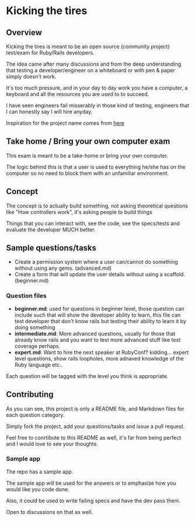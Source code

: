 # Kicking the tires

## Overview
Kicking the tires is meant to be an open source (community project) test/exam for Ruby/Rails developers.

The idea came after many discussions and from the deep understanding that testing a developer/engineer on a whiteboard or with pen & paper simply doesn't work.

It's too much pressure, and in your day to day work you have a computer, a keyboard and all the resources you are used to to succeed.

I have seen engineers fail misserably in those kind of testing, engineers that I can honestly say I will hire anyday.

Inspiration for the project name comes from [here](http://gettingreal.37signals.com/ch08_Kick_the_Tires.php)

## Take home / Bring your own computer exam
This exam is meant to be a take-home or bring your own computer.

The logic behind this is that a user is used to everything he/she has on the computer so no need  to block them with an unfamiliar environment.

## Concept
The concept is to actually build something, not asking theoretical questions like "How controllers work", it's asking people to build things

Things that you can interact with, see the code, see the specs/tests and evaluate the developer MUCH better.

## Sample questions/tasks
* Create a permission system where a user can/cannot do something without using any gems. (advanced.md)
* Create a form that will update the user details without using a scaffold. (beginner.md)

### Question files
* **beginner.md**: used for questions in beginner level, those question can include such that will show the developer ability to learn, this file can test developer that don't know rails but testing their ability to learn it by doing something
* **intermediate.md**: More advanced questions, usually for those that already know rails and you want to test more advanced stuff like test coverage perhaps.
* **expert.md**: Want to hire the next speaker at RubyConf? kidding… expert level questions, show rails loopholes, more adnaved knowledge of the Ruby language etc..

Each question will be tagged with the level you think is appropriate.

## Contributing
As you can see, this project is only a README file, and Markdown files for each question category.

Simply fork the project, add your questions/tasks and issue a pull request.

Feel free to conrtibute to this README as well, it's far from being perfect and I would love to see your thoughts.

### Sample app
The repo has a sample app.

The sample app will be used for the answers or to emphasize how you would like you code done.

Also, it could be used to write failing specs and have the dev pass them.

Open to discussions on that as well.